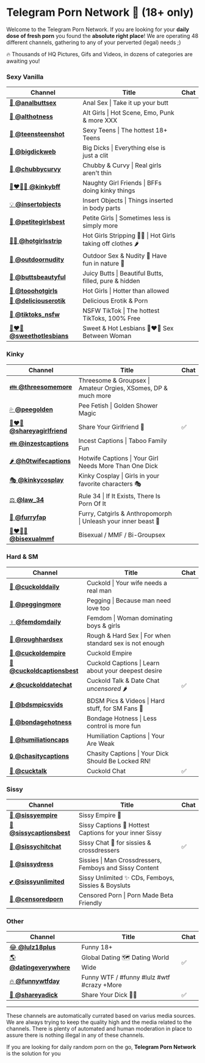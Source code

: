 # Telegram Porn Network 🔞 (18+ only)

Welcome to the Telegram Porn Network. If you are looking for your **daily dose of fresh porn** you found the **absolute right place**!
We are operating 48 different channels, gathering to any of your perverted (legal) needs ;)

🔥 Thousands of HQ Pictures, Gifs and Videos, in dozens of categories are awaiting you!



### Sexy Vanilla
| Channel | Title | Chat |
| --- | --- | --- |
| [🍑  **@analbuttsex**](https://t.me/analbuttsex) | Anal Sex \| Take it up your butt |  |
| [🖤  **@althotness**](https://t.me/althotness) | Alt Girls \| Hot Scene, Emo, Punk & more XXX |  |
| [👧  **@teensteenshot**](https://t.me/teensteenshot) | Sexy Teens \| The hottest 18+ Teens |  |
| [🍆  **@bigdickweb**](https://t.me/bigdickweb) | Big Dicks \| Everything else is just a clit |  |
| [🍐  **@chubbycurvy**](https://t.me/chubbycurvy) | Chubby & Curvy \| Real girls aren't thin |  |
| [👩‍❤️‍💋‍👩  **@kinkybff**](https://t.me/kinkybff) | Naughty Girl Friends \| BFFs doing kinky things |  |
| [💡  **@insertobjects**](https://t.me/insertobjects) | Insert Objects \| Things inserted in body parts |  |
| [🍓  **@petitegirlsbest**](https://t.me/petitegirlsbest) | Petite Girls \| Sometimes less is simply more |  |
| [👯‍♀️  **@hotgirlsstrip**](https://t.me/hotgirlsstrip) | Hot Girls Stripping 👯‍♀️ \| Hot Girls taking off clothes 🌶 |  |
| [🌲  **@outdoornudity**](https://t.me/outdoornudity) | Outdoor Sex & Nudity 🌳 Have fun in nature 🌲 |  |
| [🍑  **@buttsbeautyful**](https://t.me/buttsbeautyful) | Juicy Butts \| Beautiful Butts, filled, pure & hidden |  |
| [👸  **@tooohotgirls**](https://t.me/tooohotgirls) | Hot Girls \| Hotter than allowed |  |
| [🤩  **@deliciouserotik**](https://t.me/deliciouserotik) | Delicious Erotik & Porn |  |
| [🎵  **@tiktoks_nsfw**](https://t.me/tiktoks_nsfw) | NSFW TikTok \| The hottest TikToks, 100% Free |  |
| [👩‍❤️‍👩  **@sweethotlesbians**](https://t.me/sweethotlesbians) | Sweet & Hot Lesbians 👩‍❤️‍👩 Sex Between Woman |  |

### Kinky
| Channel | Title | Chat |
| --- | --- | --- |
| [👪  **@threesomemore**](https://t.me/threesomemore) | Threesome & Groupsex \| Amateur Orgies, XSomes, DP & much more |  |
| [💦  **@peegolden**](https://t.me/peegolden) | Pee Fetish \| Golden Shower Magic |  |
| [👩‍❤️‍👨  **@shareyagirlfriend**](https://t.me/shareyagirlfriend) | Share Your Girlfriend 🔞 | ✅ |
| [👪  **@inzestcaptions**](https://t.me/inzestcaptions) | Incest Captions \| Taboo Family Fun |  |
| [🌶️  **@h0twifecaptions**](https://t.me/h0twifecaptions) | Hotwife Captions \| Your Girl Needs More Than One Dick |  |
| [🎭  **@kinkycosplay**](https://t.me/kinkycosplay) | Kinky Cosplay \| Girls in your favorite characters 🎭 |  |
| [⚖️  **@law_34**](https://t.me/law_34) | Rule 34 \| If It Exists, There Is Porn Of It |  |
| [🐾  **@furryfap**](https://t.me/furryfap) | Furry, Catgirls & Anthropomorph \| Unleash your inner beast 🐺 |  |
| [👨‍❤️‍💋‍👨  **@bisexualmmf**](https://t.me/bisexualmmf) | Bisexual / MMF / Bi-Groupsex |  |

### Hard & SM
| Channel | Title | Chat |
| --- | --- | --- |
| [🐓  **@cuckolddaily**](https://t.me/cuckolddaily) | Cuckold \| Your wife needs a real man |  |
| [🥒  **@peggingmore**](https://t.me/peggingmore) | Pegging \| Because man need love too |  |
| [♀️  **@femdomdaily**](https://t.me/femdomdaily) | Femdom \| Woman dominating boys & girls |  |
| [💪  **@roughhardsex**](https://t.me/roughhardsex) | Rough & Hard Sex \| For when standard sex is not enough |  |
| [👸  **@cuckoldempire**](https://t.me/cuckoldempire) | Cuckold Empire |  |
| [🐣  **@cuckoldcaptionsbest**](https://t.me/cuckoldcaptionsbest) | Cuckold Captions \| Learn about your deepest desire |  |
| [🌶  **@cuckolddatechat**](https://t.me/cuckolddatechat) | Cuckold Talk & Date Chat *uncensored* 🌶 | ✅ |
| [🐶  **@bdsmpicsvids**](https://t.me/bdsmpicsvids) | BDSM Pics & Videos \| Hard stuff, for SM Fans 👊 |  |
| [🥨  **@bondagehotness**](https://t.me/bondagehotness) | Bondage Hotness \| Less control is more fun |  |
| [🤣  **@humiliationcaps**](https://t.me/humiliationcaps) | Humiliation Captions \| Your Are Weak |  |
| [🔒  **@chasitycaptions**](https://t.me/chasitycaptions) | Chasity Captions \| Your Dick Should Be Locked RN! |  |
| [🐓  **@cucktalk**](https://t.me/cucktalk) | Cuckold Chat | ✅ |

### Sissy
| Channel | Title | Chat |
| --- | --- | --- |
| [🎀  **@sissyempire**](https://t.me/sissyempire) | Sissy Empire 🎀 |  |
| [👙  **@sissycaptionsbest**](https://t.me/sissycaptionsbest) | Sissy Captions 💋 Hottest Captions for your inner Sissy |  |
| [🍭  **@sissychitchat**](https://t.me/sissychitchat) | Sissy Chat 🍭 for sissies & crossdressers | ✅ |
| [👗  **@sissydress**](https://t.me/sissydress) | Sissies \| Man Crossdressers, Femboys and Sissy Content |  |
| [💕  **@sissyunlimited**](https://t.me/sissyunlimited) | Sissy Unlimited ✨ CDs, Femboys, Sissies & Boysluts |  |
| [👀  **@censoredporn**](https://t.me/censoredporn) | Censored Porn \| Porn Made Beta Friendly |  |

### Other
| Channel | Title | Chat |
| --- | --- | --- |
| [😂  **@lulz18plus**](https://t.me/lulz18plus) | Funny 18+ |  |
| [🌎  **@datingeverywhere**](https://t.me/datingeverywhere) | Global Dating 🗺️ Dating World Wide | ✅ |
| [🔥  **@funnywtfday**](https://t.me/funnywtfday) | Funny WTF / #funny #lulz #wtf #crazy +More |  |
| [🍆  **@shareyadick**](https://t.me/shareyadick) | Share Your Dick 🍆🔞 | ✅ |



---

These channels are automatically currated based on varius media sources. We are always trying to keep the quality high and the media
related to the channels. There is plenty of automated and human moderation in place to assure there is nothing illegal in any of these channels.

If you are looking for daily random porn on the go, **Telegram Porn Network** is the solution for you
